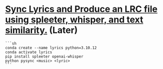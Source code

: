 # [Sync Lyrics and Produce an LRC file using spleeter, whisper, and text similarity.](https://github.com/feliks720/Lyrics-synchronizer) (Later)

````{tab} Conda
```sh
conda create --name lyrics python=3.10.12
conda activate lyrics
pip install spleeter openai-whisper
python pysync <music> <lyric>
```
````